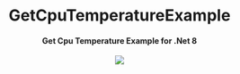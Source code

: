 <h1 align="center">GetCpuTemperatureExample</h1>
<h4 align="center">Get Cpu Temperature Example for .Net 8</h4>

<p align="center">
  <a href="https://dotnet.microsoft.com">
    <img src="http://img.shields.io/badge/.Net-8.0-1e90ff.svg"/>
  </a>
</p>